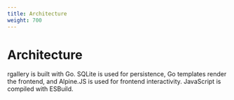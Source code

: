 ```yaml
---
title: Architecture
weight: 700
---
```


# Architecture

rgallery is built with Go. SQLite is used for persistence, Go templates render the frontend, and Alpine.JS is used for frontend interactivity. JavaScript is compiled with ESBuild.
